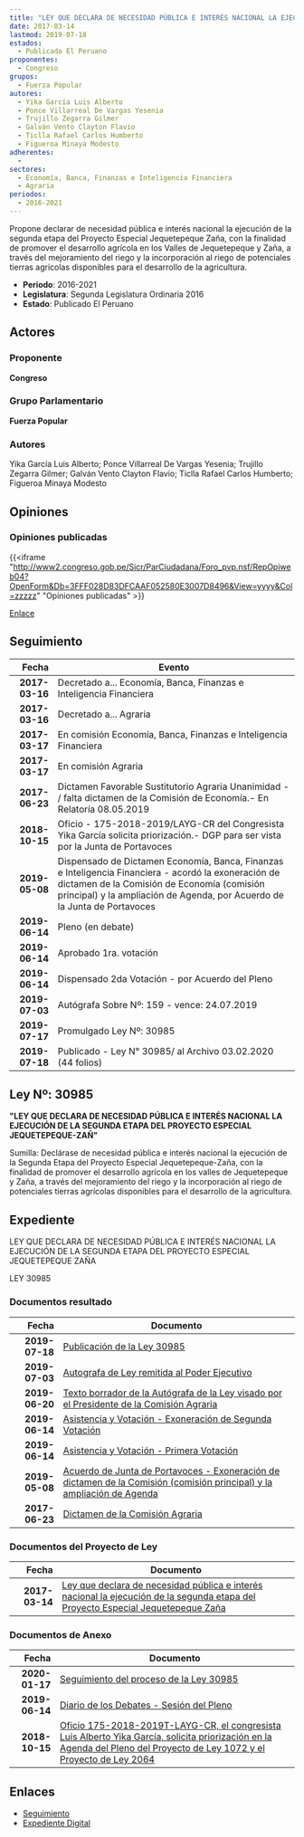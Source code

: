 ```yaml
---
title: "LEY QUE DECLARA DE NECESIDAD PÚBLICA E INTERÉS NACIONAL LA EJECUCIÓN DE LA SEGUNDA ETAPA DEL PROYECTO ESPECIAL JEQUETEPEQUE ZAÑA"
date: 2017-03-14
lastmod: 2019-07-18
estados: 
  - Publicado El Peruano
proponentes: 
  - Congreso
grupos: 
  - Fuerza Popular
autores: 
  - Yika García Luis Alberto
  - Ponce Villarreal De Vargas Yesenia
  - Trujillo Zegarra Gilmer
  - Galván Vento Clayton Flavio
  - Ticlla Rafael Carlos Humberto
  - Figueroa Minaya Modesto
adherentes: 
  - 
sectores: 
  - Economía, Banca, Finanzas e Inteligencia Financiera
  - Agraria
periodos: 
  - 2016-2021
---
```


Propone declarar de necesidad pública e interés nacional la ejecución de la segunda etapa del Proyecto Especial Jequetepeque Zaña, con la finalidad de promover el desarrollo agrícola en los Valles de Jequetepeque y Zaña, a través del mejoramiento del riego y la incorporación al riego de potenciales tierras agrícolas disponibles para el desarrollo de la agricultura.

- **Periodo**: 2016-2021
- **Legislatura**: Segunda Legislatura Ordinaria 2016
- **Estado**: Publicado El Peruano

## Actores

### Proponente

**Congreso**

### Grupo Parlamentario

**Fuerza Popular**

### Autores

Yika García Luis Alberto; Ponce Villarreal De Vargas Yesenia; Trujillo Zegarra Gilmer; Galván Vento Clayton Flavio; Ticlla Rafael Carlos Humberto; Figueroa Minaya Modesto


## Opiniones

### Opiniones publicadas

{{<iframe "http://www2.congreso.gob.pe/Sicr/ParCiudadana/Foro_pvp.nsf/RepOpiweb04?OpenForm&Db=3FFF028D83DFCAAF052580E3007D8496&View=yyyy&Col=zzzzz" "Opiniones publicadas" >}}

[Enlace](http://www2.congreso.gob.pe/Sicr/ParCiudadana/Foro_pvp.nsf/RepOpiweb04?OpenForm&Db=3FFF028D83DFCAAF052580E3007D8496&View=yyyy&Col=zzzzz)

## Seguimiento

| Fecha | Evento |
|------:|--------|
| **2017-03-16** | Decretado a... Economía, Banca, Finanzas e Inteligencia Financiera|
| **2017-03-16** | Decretado a... Agraria|
| **2017-03-17** | En comisión Economía, Banca, Finanzas e Inteligencia Financiera|
| **2017-03-17** | En comisión Agraria|
| **2017-06-23** | Dictamen Favorable Sustitutorio Agraria Unanimidad - / falta dictamen de la Comisión de Economía.- En Relatoría 08.05.2019|
| **2018-10-15** | Oficio - 175-2018-2019/LAYG-CR del Congresista Yika García solicita priorización.- DGP para ser vista por la Junta de Portavoces|
| **2019-05-08** | Dispensado de Dictamen Economía, Banca, Finanzas e Inteligencia Financiera - acordó la exoneración de dictamen de la Comisión de Economía (comisión principal) y la ampliación de Agenda, por Acuerdo de la Junta de Portavoces|
| **2019-06-14** | Pleno (en debate)|
| **2019-06-14** | Aprobado 1ra. votación|
| **2019-06-14** | Dispensado 2da Votación - por Acuerdo del Pleno|
| **2019-07-03** | Autógrafa Sobre Nº: 159 - vence: 24.07.2019|
| **2019-07-17** | Promulgado Ley Nº: 30985|
| **2019-07-18** | Publicado - Ley N° 30985/ al Archivo 03.02.2020 (44 folios)|

## Ley Nº: 30985

**"LEY QUE DECLARA DE NECESIDAD PÚBLICA E INTERÉS NACIONAL LA EJECUCIÓN DE LA SEGUNDA ETAPA DEL PROYECTO ESPECIAL JEQUETEPEQUE-ZAÑ"**

Sumilla: Declárase de necesidad pública e interés nacional la ejecución de la Segunda Etapa del Proyecto Especial Jequetepeque-Zaña, con la finalidad de promover el desarrollo agrícola en los valles de Jequetepeque y Zaña, a través del mejoramiento del riego y la incorporación al riego de potenciales tierras agrícolas disponibles para el desarrollo de la agricultura.


## Expediente

LEY QUE DECLARA DE NECESIDAD PÚBLICA E INTERÉS NACIONAL LA EJECUCIÓN DE LA SEGUNDA ETAPA DEL PROYECTO ESPECIAL JEQUETEPEQUE ZAÑA

LEY 30985


### Documentos resultado

| Fecha | Documento |
|------:|--------|
| **2019-07-18** | [Publicación de la Ley 30985](http://www.leyes.congreso.gob.pe/Documentos/2016_2021/ADLP/Normas_Legales/30985-LRY.pdf) |
| **2019-07-03** | [Autografa de Ley remitida al Poder Ejecutivo](http://www.leyes.congreso.gob.pe/Documentos/2016_2021/ADLP/Texto_Aprobado/AU0107220190703.pdf) |
| **2019-06-20** | [Texto borrador de la Autógrafa de la Ley visado por el Presidente de la Comisión Agraria](http://www.leyes.congreso.gob.pe/Documentos/2016_2021/Texto_Borrador_de_Autografa/BAU0107220190620.pdf) |
| **2019-06-14** | [Asistencia y Votación - Exoneración de Segunda Votación](http://www.leyes.congreso.gob.pe/Documentos/2016_2021/Asistencia_y_Votacion/Proyectos_de_Ley/Exoneracion_de_Segunda_Votacion/ESV0107220190614.pdf) |
| **2019-06-14** | [Asistencia y Votación - Primera Votación](http://www.leyes.congreso.gob.pe/Documentos/2016_2021/Asistencia_y_Votacion/Proyectos_de_Ley/AV0107220190614.pdf) |
| **2019-05-08** | [Acuerdo de Junta de Portavoces - Exoneración de dictamen de la Comisión (comisión principal) y la ampliación de Agenda](http://www.leyes.congreso.gob.pe/Documentos/2016_2021/Acuerdos/Junta_Portavoces/AJP0107220190508.pdf) |
| **2017-06-23** | [Dictamen de la Comisión Agraria](http://www.leyes.congreso.gob.pe/Documentos/2016_2021/Dictamenes/Proyectos_de_Ley/01072DC01MAY20170623.pdf) |

### Documentos del Proyecto de Ley

| Fecha | Documento |
|------:|--------|
| **2017-03-14** | [Ley que declara de necesidad pública e interés nacional la ejecución de la segunda etapa del Proyecto Especial Jequetepeque Zaña](http://www.leyes.congreso.gob.pe/Documentos/2016_2021/Proyectos_de_Ley_y_de_Resoluciones_Legislativas/PL0107220170314.pdf) |

### Documentos de Anexo

| Fecha | Documento |
|------:|--------|
| **2020-01-17** | [Seguimiento del proceso de la Ley 30985](http://www.leyes.congreso.gob.pe/Documentos/2016_2021/Seguimiento_de_Proyectos_de_Ley/01072PL20200117.pdf) |
| **2019-06-14** | [Diario de los Debates - Sesión del Pleno](http://www2.congreso.gob.pe/Sicr/DiarioDebates/Publicad.nsf/SesionesPleno/05256D6E0073DFE9052584200055B7B3/$FILE/SLO-2018-12.pdf) |
| **2018-10-15** | [Oficio 175-2018-2019T-LAYG-CR, el congresista Luis Alberto Yika García, solicita priorización en la Agenda del Pleno del Proyecto de Ley 1072 y el Proyecto de Ley 2064](http://www.leyes.congreso.gob.pe/Documentos/2016_2021/Oficios/Congresistas/OFICIO-175-2018-2019T-LAYG-CR.PDF) |

## Enlaces 

- [Seguimiento](http://www2.congreso.gob.pe/Sicr/TraDocEstProc/CLProLey2016.nsf/f7fff46988ca05b1052578e100829cc7/abbfa56721a5ee37052580e400615a7f?OpenDocument)
- [Expediente Digital](http://www2.congreso.gob.pe/Sicr/TraDocEstProc/CLProLey2016.nsf/f7fff46988ca05b1052578e100829cc7/abbfa56721a5ee37052580e400615a7f?OpenDocument&Click=05257FB7005EB655.eb71d0cf91d8294e05256cdf006b5706/$Body/0.1C6C)
